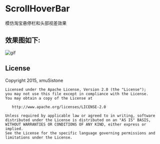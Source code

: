 # ScrollHoverBar
模仿淘宝悬停栏和头部视差效果


## 效果图如下:

![gif](https://raw.githubusercontent.com/X-Dragon/ScrollHoverBar/master/gif/scrollhoverbar.gif)

## License

Copyright 2015, xmuSistone

    Licensed under the Apache License, Version 2.0 (the "License");
    you may not use this file except in compliance with the License.
    You may obtain a copy of the License at

       http://www.apache.org/licenses/LICENSE-2.0

    Unless required by applicable law or agreed to in writing, software
    distributed under the License is distributed on an "AS IS" BASIS,
    WITHOUT WARRANTIES OR CONDITIONS OF ANY KIND, either express or implied.
    See the License for the specific language governing permissions and
    limitations under the License.

